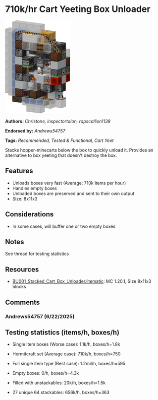 # 710k/hr Cart Yeeting Box Unloader
<img alt="CartYeetingBoxUnloader.png" src="images/CartYeetingBoxUnloader.png?raw=1" height="300px">

**Authors:** *Christone, inspectortalon, rapscallion1138*

**Endorsed by:** *Andrews54757*

**Tags:** *Recommended, Tested & Functional, Cart Yeet*

Stacks hopper-minecarts below the box to quickly unload it. Provides an alternative to box yeeting that doesn't destroy the box.

## Features
- Unloads boxes very fast (Average: 710k items per hour)
- Handles empty boxes
- Unloaded boxes are preserved and sent to their own output
- Size: 8x11x3

## Considerations
- In some cases, will buffer one or two empty boxes

## Notes
See thread for testing statistics

## Resources
- [BU001_Stacked_Cart_Box_Unloader.litematic](attachments/BU001_Stacked_Cart_Box_Unloader.litematic): MC 1.20.1, Size 8x11x3 blocks

## Comments

### Andrews54757 (6/22/2025)
## Testing statistics (items/h, boxes/h)
- Single item boxes (Worse case):  1.1k/h, boxes/h=1.8k
- Hermitcraft set (Average case):  710k/h, boxes/h=750
- Full single item type (Best case): 1.2mil/h, boxes/h=595

- Empty boxes: 0/h, boxes/h=4.3k
- Filled with unstackables: 20k/h, boxes/h=1.5k
- 27 unique 64 stackables: 656k/h, boxes/h=363

